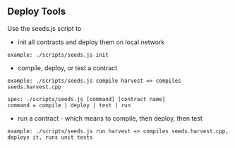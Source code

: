 ## Deploy Tools

Use the seeds.js script to 

 * init all contracts and deploy them on local network

```
example: ./scripts/seeds.js init
```

 * compile, deploy, or test a contract

```
example: ./scripts/seeds.js compile harvest => compiles seeds.harvest.cpp
```

```
spec: ./scripts/seeds.js [command] [contract name]
command = compile | deploy | test | run
```


 *  run a contract - which means to compile, then deploy, then test 

```
example: ./scripts/seeds.js run harvest => compiles seeds.harvest.cpp, deploys it, runs unit tests
```
